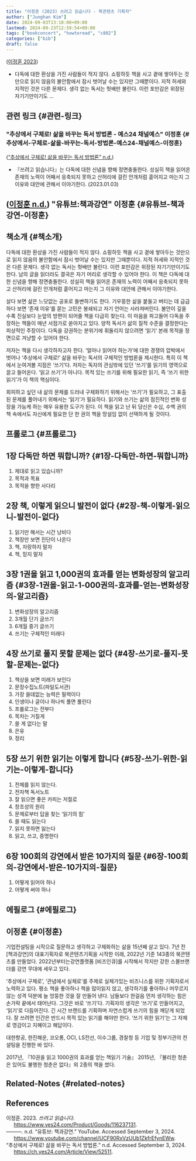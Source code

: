 ```yaml
---
title: "이정훈 (2023) 쓰려고 읽습니다 - 북콘텐츠 기획자"
author: ["Junghan Kim"]
date: 2024-09-03T13:10:00+09:00
lastmod: 2024-09-23T12:59:54+09:00
tags: ["bookconcert", "howtoread", "c802"]
categories: ["bib"]
draft: false
---
```


(<a href="#citeproc_bib_item_1">이정훈 2023</a>)

-   다독에 대한 환상을 가진 사람들이 적지 않다. 쇼핑하듯 책을 사고 곁에 쌓아두는 것만으로 읽지 않음의 불안함에서 잠시 벗어날 수는 있지만 그때뿐이다. 지적 허세와 지적인 것은 다른 문제다. 생각 없는 독서는 헛배만 불린다. 이런 포만감은 위장된 자기기만이기도 ...


## 관련 링크 {#관련-링크}


### "추상에서 구체로! 삶을 바꾸는 독서 방법론 - 예스24 채널예스" 이정훈 {#추상에서-구체로-삶을-바꾸는-독서-방법론-예스24-채널예스-이정훈}

(<a href="#citeproc_bib_item_3">“추상에서 구체로! 삶을 바꾸는 독서 방법론” n.d.</a>)

-   『쓰려고 읽습니다』는 다독에 대한 신념을 향해 정면충돌한다. 성실히 책을 읽어온 존재의 노력이 어째서 응축되지 못하고 산허리에 걸린 안개처럼 흩어지고 마는지 그 이유와 대안에 관해서 이야기한다. (2023.01.03)


## (<a href="#citeproc_bib_item_2">이정훈 n.d.</a>) "유튜브:책과강연" 이정훈 {#유튜브-책과강연-이정훈}


## 책소개 {#책소개}

다독에 대한 환상을 가진 사람들이 적지 않다. 쇼핑하듯 책을 사고 곁에 쌓아두는 것만으로 읽지 않음의 불안함에서 잠시 벗어날 수는 있지만 그때뿐이다. 지적 허세와 지적인 것은 다른 문제다. 생각 없는 독서는 헛배만 불린다. 이런 포만감은 위장된 자기기만이기도 한다. 남의 글을 읽더라도 결국은 자기 머리로 생각할 수 있어야 한다. 이 책은 다독에 대한 신념을 향해 정면충돌한다. 성실히 책을 읽어온 존재의 노력이 어째서 응축되지 못하고 산허리에 걸린 안개처럼 흩어지고 마는지 그 이유와 대안에 관해서 이야기한다.

살다 보면 삶은 느닷없는 공포로 돌변하기도 한다. 기우뚱한 삶을 붙들고 버티는 데 급급하다 보면 ‘존재 이유’를 묻는 고민은 봉쇄되고 자기 언어는 사라져버린다. 불안이 깊을수록 진실보다 눈앞의 방편이 되어줄 책을 다급히 찾는다. 이 마음을 파고들어 다독을 주장하는 책들이 매년 서점가로 쏟아지고 있다. 양적 독서가 삶의 질적 수준을 결정한다는 피상적인 주장이다. 다독을 강권하는 분위기에 휘둘리지 않으려면 ‘읽기’ 본래 목적을 정면으로 겨냥할 수 있어야 한다.

저자는 책을 다시 생각하자고자 한다. ‘얼마나 읽어야 하는가’에 대한 경쟁의 압박에서 벗어나 ‘추상에서 구체로!’ 삶을 바꾸는 독서의 구체적인 방법론을 제시한다. 특히 이 책에서 눈여겨볼 지점은 ‘쓰기’다. 저자는 독자의 관심밖에 있던 ‘쓰기’를 읽기의 영역으로 끌고 들어온다. ‘읽고 쓰기’가 아니다. 목적 있는 쓰기를 위해 필요한 읽기, 즉 ‘쓰기 위한 읽기’가 이 책의 핵심이다.

회피하고 싶던 내 삶의 문제를 드러내 구체화하기 위해서는 ‘쓰기’가 필요하고, 그 표출된 문제를 풀어내기 위해서는 ‘읽기’가 필요하다. 읽기와 쓰기는 삶의 점진적인 변화 성장을 가능케 하는 매우 유용한 도구가 된다. 이 책을 읽고 난 뒤 당신은 수십, 수백 권의 책 속에서도 자신에게 필요한 단 한 권의 책을 망설임 없이 선택하게 될 것이다.


## 프롤로그 {#프롤로그}


## 1장 다독만 하면 뭐합니까? {#1장-다독만-하면-뭐합니까}

1.  제대로 읽고 있습니까?
2.  목적과 목표
3.  목적을 향한 사다리


## 2장 책, 이렇게 읽으니 발전이 없다 {#2장-책-이렇게-읽으니-발전이-없다}

1.  읽기만 해서는 시간 낭비다
2.  책장만 보면 진단이 나온다
3.  책, 자랑하지 말자
4.  책, 믿지 말자


## 3장 1권을 읽고 1,000권의 효과를 얻는 변화성장의 알고리즘 {#3장-1권을-읽고-1-000권의-효과를-얻는-변화성장의-알고리즘}

1.  변화성장의 알고리즘
2.  3개월 단기 글쓰기
3.  6개월 중기 글쓰기
4.  쓰기는 구체적인 미래다


## 4장 쓰기로 풀지 못할 문제는 없다 {#4장-쓰기로-풀지-못할-문제는-없다}

1.  책상을 보면 미래가 보인다
2.  문장수집노트(파일도서관)
3.  가장 쓸데없는 능력은 필력이다
4.  인생이나 글이나 하나씩 풀면 풀린다
5.  프롤로그는 전부다
6.  목차는 거칠게
7.  쓸 게 없다는 말
8.  은유
9.  정리


## 5장 쓰기 위한 읽기는 이렇게 합니다 {#5장-쓰기-위한-읽기는-이렇게-합니다}

1.  전체를 읽지 않는다.
2.  전자책 독서노트
3.  잘 읽으면 좋은 카피는 저절로
4.  창조성의 원리
5.  문제로부터 답을 찾는 ‘읽기의 힘’
6.  쓸 때도 읽는다
7.  읽지 못하면 잃는다
8.  읽고, 쓰고, 증명한다


## 6장 100회의 강연에서 받은 10가지의 질문 {#6장-100회의-강연에서-받은-10가지의-질문}

1.  어떻게 읽어야 하나
2.  어떻게 써야 하나


## 에필로그 {#에필로그}


## 이정훈 {#이정훈}

기업컨설팅을 시작으로 질문하고 생각하고 구체화하는 삶을 15년째 살고 있다. 7년 전 [책과강연]의 대표기획자로 북콘텐츠기획을 시작한 이래, 2022년 기준 143종의 북콘텐츠를 만들었다. 2022년부터는강연플랫폼 [비즈인큐]를 시작해서 작지만 강한 스몰브랜더를 강연 무대에 세우고 있다.

‘추상에서 구체로’, ‘관념에서 실체로’를 주제로 실체가있는 비즈니스를 위한 기획자로서 노력하고 있다. 평소 책을 좋아하나 책을 많이읽지 않고, 생각하기를 좋아하나 머무르지 않는 성격 덕분에 늘 엉뚱한 것을 잘 만들어 낸다. 남들보다 한걸음 먼저 생각하는 힘은 손가락 끝에서 태어난다. 그것은 바로 ‘쓰기’다. 기획자의 생각은 ‘쓰기’로 만들어지고, ‘읽기’로 다듬어진다. 긴 시간 브랜드를 기획하며 자연스럽게 쓰기의 힘을 깨닫게 되었다. 잘 쓰려면 인간은 반드시 목적 있는 읽기를 해야만 한다. ‘쓰기 위한 읽기’는 그 자체로 영감이고 지혜이고 해답이다.

대한항공, 한진해운, 코오롱, OCI, LS전선, 이수그룹, 경찰청 등 기업 및 정부기관의 컨설팅을 진행한 바 있다.

2017년, 『10권을 읽고 1000권의 효과를 얻는 책읽기 기술』 2015년, 『불리한 청춘은 있어도 불행한 청춘은 없다』외 2종의 책을 썼다.


## Related-Notes {#related-notes}

## References

<style>.csl-entry{text-indent: -1.5em; margin-left: 1.5em;}</style><div class="csl-bib-body">
  <div class="csl-entry"><a id="citeproc_bib_item_1"></a>이정훈. 2023. <i>쓰려고 읽습니다</i>. <a href="https://www.yes24.com/Product/Goods/116237131">https://www.yes24.com/Product/Goods/116237131</a>.</div>
  <div class="csl-entry"><a id="citeproc_bib_item_2"></a>———. n.d. “유튜브: 책과강연.” YouTube. Accessed September 3, 2024. <a href="https://www.youtube.com/channel/UCF90RxVzUUb1ZkfrEfynEWw">https://www.youtube.com/channel/UCF90RxVzUUb1ZkfrEfynEWw</a>.</div>
  <div class="csl-entry"><a id="citeproc_bib_item_3"></a>“추상에서 구체로! 삶을 바꾸는 독서 방법론.” n.d. Accessed September 3, 2024. <a href="https://ch.yes24.com/Article/View/52511">https://ch.yes24.com/Article/View/52511</a>.</div>
</div>
